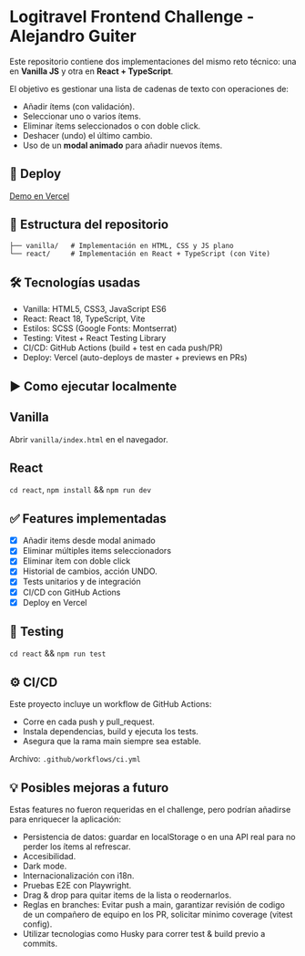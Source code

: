 # Logitravel Frontend Challenge - Alejandro Guiter

Este repositorio contiene dos implementaciones del mismo reto técnico:
una en **Vanilla JS** y otra en **React + TypeScript**.

El objetivo es gestionar una lista de cadenas de texto con operaciones de:

- Añadir ítems (con validación).
- Seleccionar uno o varios ítems.
- Eliminar ítems seleccionados o con doble click.
- Deshacer (undo) el último cambio.
- Uso de un **modal animado** para añadir nuevos ítems.

## 🚀 Deploy

[Demo en Vercel](https://lt-challenge.vercel.app/)

## 📂 Estructura del repositorio

```plaintext
├── vanilla/   # Implementación en HTML, CSS y JS plano
└── react/     # Implementación en React + TypeScript (con Vite)
```

## 🛠️ Tecnologías usadas

- Vanilla: HTML5, CSS3, JavaScript ES6
- React: React 18, TypeScript, Vite
- Estilos: SCSS (Google Fonts: Montserrat)
- Testing: Vitest + React Testing Library
- CI/CD: GitHub Actions (build + test en cada push/PR)
- Deploy: Vercel (auto-deploys de master + previews en PRs)

## ▶️ Como ejecutar localmente

## Vanilla

Abrir `vanilla/index.html` en el navegador.

## React

`cd react`,
`npm install` &&
`npm run dev`

## ✅ Features implementadas

- [x] Añadir items desde modal animado
- [x] Eliminar múltiples items seleccionadors
- [x] Eliminar ítem con doble click
- [x] Historial de cambios, acción UNDO.
- [x] Tests unitarios y de integración
- [x] CI/CD con GitHub Actions
- [x] Deploy en Vercel

## 🧪 Testing

`cd react` &&
`npm run test`

## ⚙️ CI/CD

Este proyecto incluye un workflow de GitHub Actions:

- Corre en cada push y pull_request.
- Instala dependencias, build y ejecuta los tests.
- Asegura que la rama main siempre sea estable.

Archivo: `.github/workflows/ci.yml`

## 💡 Posibles mejoras a futuro

Estas features no fueron requeridas en el challenge, pero podrían añadirse para enriquecer la aplicación:

- Persistencia de datos: guardar en localStorage o en una API real para no perder los ítems al refrescar.
- Accesibilidad.
- Dark mode.
- Internacionalización con i18n.
- Pruebas E2E con Playwright.
- Drag & drop para quitar items de la lista o reodernarlos.
- Reglas en branches: Evitar push a main, garantizar revisión de codigo de un compañero de equipo en los PR, solicitar minimo coverage (vitest config).
- Utilizar tecnologias como Husky para correr test & build previo a commits.
